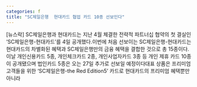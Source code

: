 ```yaml
---
categories: f
title: "SC제일은행  현대카드 협업 카드 10종 선보인다"
---
```

[뉴스락] SC제일은행과 현대카드는 지난 4월 체결한 전략적 파트너십 협약의 첫 결실인 ‘SC제일은행-현대카드’를 4일 공개했다.이번에 처음 선보이는 SC제일은행-현대카드는 현대카드의 차별화된 혜택과 SC제일은행만의 금융 혜택을 결합한 것으로 총 15종이다. 이날 개인신용카드 5종, 개인체크카드 2종, 개인사업자카드 3종 등 개인 제휴 카드 10종이 공개됐으며 법인카드 5종은 오는 27일 추가로 선보일 예정이다대표 상품은 프리미엄 고객들을 위한 ‘SC제일은행-the Red Edition5’ 카드로 현대카드의 프리미엄 혜택뿐만 아니라